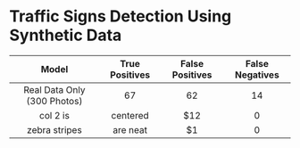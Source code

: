 # Traffic Signs Detection Using Synthetic Data

|Model          |True Positives | False Positives | False Negatives |
|:-------------:|:-------------:|:---------------:|:---------------:|
|Real Data Only (300 Photos)| 67 | 62 | 14 |
| col 2 is      | centered      |   $12 | 0 |
| zebra stripes | are neat      |    $1 | 0 |
